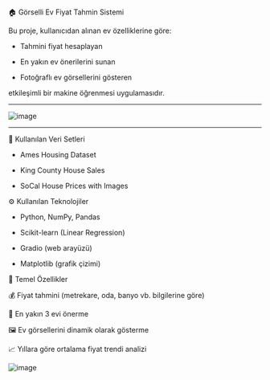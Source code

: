 🏠 Görselli Ev Fiyat Tahmin Sistemi

Bu proje, kullanıcıdan alınan ev özelliklerine göre:

- Tahmini fiyat hesaplayan

- En yakın ev önerilerini sunan

- Fotoğraflı ev görsellerini gösteren

etkileşimli bir makine öğrenmesi uygulamasıdır.

-----

![image](https://github.com/user-attachments/assets/d126d4aa-4689-4fae-8efb-790e6c77d057)

-------

📌 Kullanılan Veri Setleri

- Ames Housing Dataset

- King County House Sales

- SoCal House Prices with Images

⚙️ Kullanılan Teknolojiler

- Python, NumPy, Pandas

- Scikit-learn (Linear Regression)

- Gradio (web arayüzü)

- Matplotlib (grafik çizimi)

🎯 Temel Özellikler

💰 Fiyat tahmini (metrekare, oda, banyo vb. bilgilerine göre)

🏡 En yakın 3 evi önerme

🖼️ Ev görsellerini dinamik olarak gösterme

📈 Yıllara göre ortalama fiyat trendi analizi

![image](https://github.com/user-attachments/assets/4dd0060c-93bd-46cd-9a73-12e63af67886)

